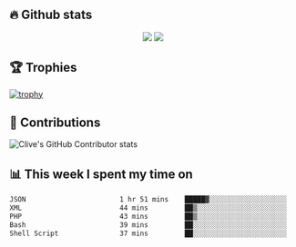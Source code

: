 ## &#128293; Github stats

<!-- GitHub Readme Streak Stats - https://github.com/DenverCoder1/github-readme-streak-stats -->
<p align="center">

<picture>
  <source 
    srcset="https://github-readme-stats.vercel.app/api?username=clivewalkden&count_private=true&show_icons=true&theme=darcula"
    media="(prefers-color-scheme: dark)"
  />
  <source
    srcset="https://github-readme-stats.vercel.app/api?username=clivewalkden&count_private=true&show_icons=true&theme=calm"
    media="(prefers-color-scheme: light), (prefers-color-scheme: no-preference)"
  />
  <img src="https://github-readme-stats.vercel.app/api?username=clivewalkden&count_private=true&show_icons=true&theme=darcula" />
</picture>

<a href="https://git.io/streak-stats" target="_blank">
  <img src="http://github-readme-streak-stats.herokuapp.com?user=clivewalkden&theme=darcula&date_format=j%20M%5B%20Y%5D" />
</a>

</p>

## &#127942; Trophies
[![trophy](https://github-profile-trophy.vercel.app/?username=clivewalkden&theme=onedark)](https://github.com/clivewalkden/github-profile-trophy)

## &#129309; Contributions
![Clive's GitHub Contributor stats](https://github-contributor-stats.vercel.app/api?username=clivewalkden)

## &#128202; This week I spent my time on
<!--START_SECTION:waka-->

```txt
JSON                       1 hr 51 mins    █████▓░░░░░░░░░░░░░░░░░░░   23.21 %
XML                        44 mins         ██▒░░░░░░░░░░░░░░░░░░░░░░   09.18 %
PHP                        43 mins         ██▒░░░░░░░░░░░░░░░░░░░░░░   09.00 %
Bash                       39 mins         ██░░░░░░░░░░░░░░░░░░░░░░░   08.11 %
Shell Script               37 mins         ██░░░░░░░░░░░░░░░░░░░░░░░   07.73 %
```

<!--END_SECTION:waka-->
